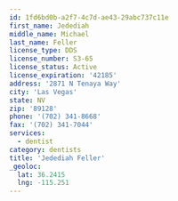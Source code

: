 ```yaml
---
id: 1fd6bd0b-a2f7-4c7d-ae43-29abc737c11e
first_name: Jedediah
middle_name: Michael
last_name: Feller
license_type: DDS
license_number: S3-65
license_status: Active
license_expiration: '42185'
address: '2871 N Tenaya Way'
city: 'Las Vegas'
state: NV
zip: '89128'
phone: '(702) 341-8668'
fax: '(702) 341-7044'
services:
  - dentist
category: dentists
title: 'Jedediah Feller'
_geoloc:
  lat: 36.2415
  lng: -115.251
---
```

